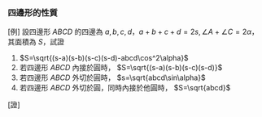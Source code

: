 ### 四邊形的性質
[例] 設四邊形 $ABCD$ 的四邊為 $a,b,c,d$，$a+b+c+d=2s,\angle A+\angle C=2\alpha$，其面積為 $S$，試證
1. $S=\sqrt{(s-a)(s-b)(s-c)(s-d)-abcd\cos^2\alpha}$
2. 若四邊形 $ABCD$ 內接於圓時，
            $S=\sqrt{(s-a)(s-b)(s-c)(s-d)}$
3. 若四邊形 $ABCD$ 外切於圓時，
   $s=\sqrt{abcd\sin\alpha}$
4. 若四邊形 $ABCD$ 外切於圓，同時內接於他圓時，
   $S=\sqrt{abcd}$
   
[證]
